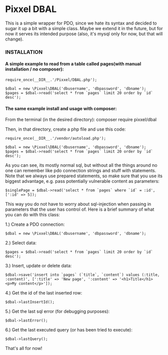 # Pixxel DBAL

This is a simple wrapper for PDO, since we hate its syntax and decided to sugar it up a bit with a simple class.
Maybe we extend it in the future, but for now it serves its intended purpose (also, it's mysql only for now, but that will change).

### INSTALLATION
#### A simple example to read from a table called pages(with manual installation / no composer):

    require_once(__DIR__.'/Pixxel/DBAL.php');
  
    $dbal = new \Pixxel\DBAL('dbusername', 'dbpassword', 'dbname');
    $pages = $dbal->read('select * from `pages` limit 20 order by `id` desc');
  
#### The same example install and usage with composer:

From the terminal (in the desired directory):
    composer require pixxel/dbal
    
Then, in that directory, create a php file and use this code:

    require_once(__DIR__.'/vendor/autoload.php');
    
    $dbal = new \Pixxel\DBAL('dbusername', 'dbpassword', 'dbname');
    $pages = $dbal->read('select * from `pages` limit 20 order by `id` desc');

As you can see, its mostly normal sql, but without all the things around no one can remember like pdo connection strings and stuff with statements.
Note that we always use prepared statements, so make sure that you use its biggest advantage, e.g. pass potentially vulnerable content as parameters:

    $singlePage = $dbal->read('select * from `pages` where `id` = :id', [':id' => 5]);
    
This way you do not have to worry about sql-injection when passing in parameters that the user has control of.
Here is a brief summary of what you can do with this class:

1.) Create a PDO connection:

    $dbal = new \Pixxel\DBAL('dbusername', 'dbpassword', 'dbname');
    
2.) Select data:

    $pages = $dbal->read('select * from `pages` limit 20 order by `id` desc');
    
3.) Insert, update or delete data:

    $dbal->save('insert into `pages` (`title`, `content`) values (:title, :content)', [':title' => 'New page', ':content' => '<h1>Title</h1><p>My content</p>']);
    
4.) Get the id of the last inserted row:

    $dbal->lastInsertId();
    
5.) Get the last sql error (for debugging purposes):

    $dbal->lastError();
    
6.) Get the last executed query (or has been tried to execute):

    $dbal->lastQuery();
    
That's all for now!
